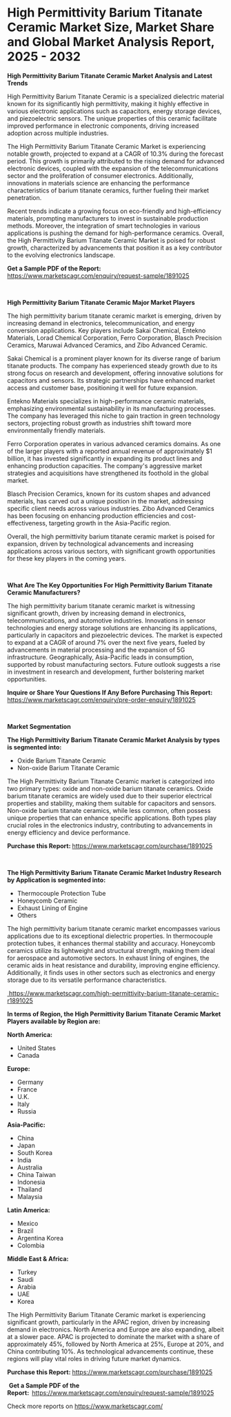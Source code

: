 <p><h1>High Permittivity Barium Titanate Ceramic Market Size, Market Share and Global Market Analysis Report, 2025 - 2032</h1></p><p><strong>High Permittivity Barium Titanate Ceramic Market Analysis and Latest Trends</strong></p>
<p><p>High Permittivity Barium Titanate Ceramic is a specialized dielectric material known for its significantly high permittivity, making it highly effective in various electronic applications such as capacitors, energy storage devices, and piezoelectric sensors. The unique properties of this ceramic facilitate improved performance in electronic components, driving increased adoption across multiple industries.</p><p>The High Permittivity Barium Titanate Ceramic Market is experiencing notable growth, projected to expand at a CAGR of 10.3% during the forecast period. This growth is primarily attributed to the rising demand for advanced electronic devices, coupled with the expansion of the telecommunications sector and the proliferation of consumer electronics. Additionally, innovations in materials science are enhancing the performance characteristics of barium titanate ceramics, further fueling their market penetration.</p><p>Recent trends indicate a growing focus on eco-friendly and high-efficiency materials, prompting manufacturers to invest in sustainable production methods. Moreover, the integration of smart technologies in various applications is pushing the demand for high-performance ceramics. Overall, the High Permittivity Barium Titanate Ceramic Market is poised for robust growth, characterized by advancements that position it as a key contributor to the evolving electronics landscape.</p></p>
<p><strong>Get a Sample PDF of the Report:&nbsp;</strong> <a href="https://www.marketscagr.com/enquiry/request-sample/1891025?utm_campaign=2106&utm_medium=2&utm_source=Github&utm_content=ia&utm_term=28032025&utm_id=high-permittivity-barium-titanate-ceramic">https://www.marketscagr.com/enquiry/request-sample/1891025</a></p>
<p>&nbsp;</p>
<p><strong>High Permittivity Barium Titanate Ceramic Major Market Players</strong></p>
<p><p>The high permittivity barium titanate ceramic market is emerging, driven by increasing demand in electronics, telecommunication, and energy conversion applications. Key players include Sakai Chemical, Entekno Materials, Lorad Chemical Corporation, Ferro Corporation, Blasch Precision Ceramics, Maruwai Advanced Ceramics, and Zibo Advanced Ceramic.</p><p>Sakai Chemical is a prominent player known for its diverse range of barium titanate products. The company has experienced steady growth due to its strong focus on research and development, offering innovative solutions for capacitors and sensors. Its strategic partnerships have enhanced market access and customer base, positioning it well for future expansion.</p><p>Entekno Materials specializes in high-performance ceramic materials, emphasizing environmental sustainability in its manufacturing processes. The company has leveraged this niche to gain traction in green technology sectors, projecting robust growth as industries shift toward more environmentally friendly materials.</p><p>Ferro Corporation operates in various advanced ceramics domains. As one of the larger players with a reported annual revenue of approximately $1 billion, it has invested significantly in expanding its product lines and enhancing production capacities. The company's aggressive market strategies and acquisitions have strengthened its foothold in the global market.</p><p>Blasch Precision Ceramics, known for its custom shapes and advanced materials, has carved out a unique position in the market, addressing specific client needs across various industries. Zibo Advanced Ceramics has been focusing on enhancing production efficiencies and cost-effectiveness, targeting growth in the Asia-Pacific region.</p><p>Overall, the high permittivity barium titanate ceramic market is poised for expansion, driven by technological advancements and increasing applications across various sectors, with significant growth opportunities for these key players in the coming years.</p></p>
<p>&nbsp;</p>
<p><strong>What Are The Key Opportunities For High Permittivity Barium Titanate Ceramic Manufacturers?</strong></p>
<p><p>The high permittivity barium titanate ceramic market is witnessing significant growth, driven by increasing demand in electronics, telecommunications, and automotive industries. Innovations in sensor technologies and energy storage solutions are enhancing its applications, particularly in capacitors and piezoelectric devices. The market is expected to expand at a CAGR of around 7% over the next five years, fueled by advancements in material processing and the expansion of 5G infrastructure. Geographically, Asia-Pacific leads in consumption, supported by robust manufacturing sectors. Future outlook suggests a rise in investment in research and development, further bolstering market opportunities.</p></p>
<p><strong>Inquire or Share Your Questions If Any Before Purchasing This Report:</strong> <a href="https://www.marketscagr.com/enquiry/pre-order-enquiry/1891025?utm_campaign=2106&utm_medium=2&utm_source=Github&utm_content=ia&utm_term=28032025&utm_id=high-permittivity-barium-titanate-ceramic">https://www.marketscagr.com/enquiry/pre-order-enquiry/1891025</a></p>
<p>&nbsp;</p>
<p><strong>Market Segmentation</strong></p>
<p><strong>The High Permittivity Barium Titanate Ceramic Market Analysis by types is segmented into:</strong></p>
<p><ul><li>Oxide Barium Titanate Ceramic</li><li>Non-oxide Barium Titanate Ceramic</li></ul></p>
<p><p>The High Permittivity Barium Titanate Ceramic market is categorized into two primary types: oxide and non-oxide barium titanate ceramics. Oxide barium titanate ceramics are widely used due to their superior electrical properties and stability, making them suitable for capacitors and sensors. Non-oxide barium titanate ceramics, while less common, often possess unique properties that can enhance specific applications. Both types play crucial roles in the electronics industry, contributing to advancements in energy efficiency and device performance.</p></p>
<p><strong>Purchase this Report:&nbsp;</strong><a href="https://www.marketscagr.com/purchase/1891025?utm_campaign=2106&utm_medium=2&utm_source=Github&utm_content=ia&utm_term=28032025&utm_id=high-permittivity-barium-titanate-ceramic">https://www.marketscagr.com/purchase/1891025</a></p>
<p>&nbsp;</p>
<p><strong>The High Permittivity Barium Titanate Ceramic Market Industry Research by Application is segmented into:</strong></p>
<p><ul><li>Thermocouple Protection Tube</li><li>Honeycomb Ceramic</li><li>Exhaust Lining of Engine</li><li>Others</li></ul></p>
<p><p>The high permittivity barium titanate ceramic market encompasses various applications due to its exceptional dielectric properties. In thermocouple protection tubes, it enhances thermal stability and accuracy. Honeycomb ceramics utilize its lightweight and structural strength, making them ideal for aerospace and automotive sectors. In exhaust lining of engines, the ceramic aids in heat resistance and durability, improving engine efficiency. Additionally, it finds uses in other sectors such as electronics and energy storage due to its versatile performance characteristics.</p></p>
<p><a href="https://www.marketscagr.com/high-permittivity-barium-titanate-ceramic-r1891025?utm_campaign=2106&utm_medium=2&utm_source=Github&utm_content=ia&utm_term=28032025&utm_id=high-permittivity-barium-titanate-ceramic">&nbsp;https://www.marketscagr.com/high-permittivity-barium-titanate-ceramic-r1891025</a></p>
<p><strong>In terms of Region, the High Permittivity Barium Titanate Ceramic Market Players available by Region are:</strong></p>
<p>
    <p> <strong> North America: </strong>
        <ul>
            <li>United States</li>
            <li>Canada</li>
        </ul>
        </p> 
    <p> <strong> Europe: </strong>
        <ul>
            <li>Germany</li>
            <li>France</li>
            <li>U.K.</li>
            <li>Italy</li>
            <li>Russia</li>
        </ul>
        </p> 
    <p> <strong> Asia-Pacific: </strong>
        <ul>
            <li>China</li>
            <li>Japan</li>
            <li>South Korea</li>
            <li>India</li>
            <li>Australia</li>
            <li>China Taiwan</li>
            <li>Indonesia</li>
            <li>Thailand</li>
            <li>Malaysia</li>
        </ul>
        </p> 
    <p> <strong> Latin America: </strong>
        <ul>
            <li>Mexico</li>
            <li>Brazil</li>
            <li>Argentina Korea</li>
            <li>Colombia</li>
        </ul>
        </p> 
    <p> <strong> Middle East & Africa: </strong>
        <ul>
            <li>Turkey</li>
            <li>Saudi</li>
            <li>Arabia</li>
            <li>UAE</li>
            <li>Korea</li>
        </ul>
    </p>
    </p>
<p><p>The High Permittivity Barium Titanate Ceramic market is experiencing significant growth, particularly in the APAC region, driven by increasing demand in electronics. North America and Europe are also expanding, albeit at a slower pace. APAC is projected to dominate the market with a share of approximately 45%, followed by North America at 25%, Europe at 20%, and China contributing 10%. As technological advancements continue, these regions will play vital roles in driving future market dynamics.</p></p>
<p><strong>Purchase this Report: </strong><a href="https://www.marketscagr.com/purchase/1891025?utm_campaign=2106&utm_medium=2&utm_source=Github&utm_content=ia&utm_term=28032025&utm_id=high-permittivity-barium-titanate-ceramic">https://www.marketscagr.com/purchase/1891025</a></p>
<p>&nbsp;<strong>Get a Sample PDF of the Report:&nbsp;&nbsp;</strong><a href="https://www.marketscagr.com/enquiry/request-sample/1891025?utm_campaign=2106&utm_medium=2&utm_source=Github&utm_content=ia&utm_term=28032025&utm_id=high-permittivity-barium-titanate-ceramic">https://www.marketscagr.com/enquiry/request-sample/1891025</a></p>
<p><strong></strong></p>
<p>Check more reports on <a href="https://www.marketscagr.com/?utm_campaign=2106&utm_medium=2&utm_source=Github&utm_content=ia&utm_term=28032025&utm_id=high-permittivity-barium-titanate-ceramic">https://www.marketscagr.com/</a></p>